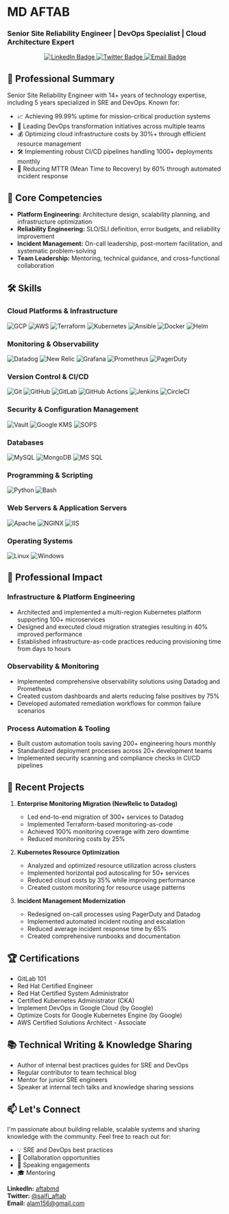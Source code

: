 # MD AFTAB
### Senior Site Reliability Engineer | DevOps Specialist | Cloud Architecture Expert

<div align="center">
  <a href="https://www.linkedin.com/in/aftabmd" target="_blank">
    <img src="https://img.shields.io/badge/-LinkedIn-0077B5?style=for-the-badge&logo=linkedin&logoColor=white" alt="LinkedIn Badge"/>
  </a>
  <a href="https://x.com/saifi_aftab" target="_blank">
    <img src="https://img.shields.io/badge/-Twitter-1DA1F2?style=for-the-badge&logo=twitter&logoColor=white" alt="Twitter Badge"/>
  </a>
  <a href="mailto:alam156@gmail.com">
    <img src="https://img.shields.io/badge/-Email-D14836?style=for-the-badge&logo=gmail&logoColor=white" alt="Email Badge"/>
  </a>
</div>

## 🚀 Professional Summary

Senior Site Reliability Engineer with 14+ years of technology expertise, including 5 years specialized in SRE and DevOps. Known for:

- 📈 Achieving 99.99% uptime for mission-critical production systems
- 🔄 Leading DevOps transformation initiatives across multiple teams
- 💰 Optimizing cloud infrastructure costs by 30%+ through efficient resource management
- 🛠️ Implementing robust CI/CD pipelines handling 1000+ deployments monthly
- 🎯 Reducing MTTR (Mean Time to Recovery) by 60% through automated incident response

## 🌟 Core Competencies

- **Platform Engineering:** Architecture design, scalability planning, and infrastructure optimization
- **Reliability Engineering:** SLO/SLI definition, error budgets, and reliability improvement
- **Incident Management:** On-call leadership, post-mortem facilitation, and systematic problem-solving
- **Team Leadership:** Mentoring, technical guidance, and cross-functional collaboration

## 🛠️ Skills

### Cloud Platforms & Infrastructure
![GCP](https://img.shields.io/badge/-Google%20Cloud-4285F4?style=flat-square&logo=google-cloud&logoColor=white)
![AWS](https://img.shields.io/badge/-AWS-232F3E?style=flat-square&logo=amazon-aws&logoColor=white)
![Terraform](https://img.shields.io/badge/-Terraform-7B42BC?style=flat-square&logo=terraform&logoColor=white)
![Kubernetes](https://img.shields.io/badge/-Kubernetes-326CE5?style=flat-square&logo=kubernetes&logoColor=white)
![Ansible](https://img.shields.io/badge/-Ansible-EE0000?style=flat-square&logo=ansible&logoColor=white)
![Docker](https://img.shields.io/badge/-Docker-2496ED?style=flat-square&logo=docker&logoColor=white)
![Helm](https://img.shields.io/badge/-Helm-0F1689?style=flat-square&logo=helm&logoColor=white)

### Monitoring & Observability
![Datadog](https://img.shields.io/badge/-Datadog-632CA6?style=flat-square&logo=datadog&logoColor=white)
![New Relic](https://img.shields.io/badge/-New%20Relic-008C99?style=flat-square&logo=new-relic&logoColor=white)
![Grafana](https://img.shields.io/badge/-Grafana-F46800?style=flat-square&logo=grafana&logoColor=white)
![Prometheus](https://img.shields.io/badge/-Prometheus-E6522C?style=flat-square&logo=prometheus&logoColor=white)
![PagerDuty](https://img.shields.io/badge/-PagerDuty-06AC38?style=flat-square&logo=pagerduty&logoColor=white)

### Version Control & CI/CD
![Git](https://img.shields.io/badge/-Git-F05032?style=flat-square&logo=git&logoColor=white)
![GitHub](https://img.shields.io/badge/-GitHub-181717?style=flat-square&logo=github&logoColor=white)
![GitLab](https://img.shields.io/badge/-GitLab-FCA121?style=flat-square&logo=gitlab&logoColor=white)
![GitHub Actions](https://img.shields.io/badge/-GitHub%20Actions-2088FF?style=flat-square&logo=github-actions&logoColor=white)
![Jenkins](https://img.shields.io/badge/-Jenkins-D24939?style=flat-square&logo=jenkins&logoColor=white)
![CircleCI](https://img.shields.io/badge/-CircleCI-343434?style=flat-square&logo=circleci&logoColor=white)

### Security & Configuration Management
![Vault](https://img.shields.io/badge/-Vault-000000?style=flat-square&logo=vault&logoColor=white)
![Google KMS](https://img.shields.io/badge/-Google%20KMS-4285F4?style=flat-square&logo=google-cloud&logoColor=white)
![SOPS](https://img.shields.io/badge/-SOPS-4A154B?style=flat-square&logo=mozilla&logoColor=white)

### Databases
![MySQL](https://img.shields.io/badge/-MySQL-4479A1?style=flat-square&logo=mysql&logoColor=white)
![MongoDB](https://img.shields.io/badge/-MongoDB-47A248?style=flat-square&logo=mongodb&logoColor=white)
![MS SQL](https://img.shields.io/badge/-MS%20SQL-CC2927?style=flat-square&logo=microsoft-sql-server&logoColor=white)

### Programming & Scripting
![Python](https://img.shields.io/badge/-Python-3776AB?style=flat-square&logo=python&logoColor=white)
![Bash](https://img.shields.io/badge/-Bash-4EAA25?style=flat-square&logo=gnu-bash&logoColor=white)

### Web Servers & Application Servers
![Apache](https://img.shields.io/badge/-Apache-D22128?style=flat-square&logo=apache&logoColor=white)
![NGINX](https://img.shields.io/badge/-NGINX-009639?style=flat-square&logo=nginx&logoColor=white)
![IIS](https://img.shields.io/badge/-IIS-5E5E5E?style=flat-square&logo=microsoft&logoColor=white)

### Operating Systems
![Linux](https://img.shields.io/badge/-Linux-FCC624?style=flat-square&logo=linux&logoColor=black)
![Windows](https://img.shields.io/badge/-Windows-0078D6?style=flat-square&logo=windows&logoColor=white)

## 💼 Professional Impact

### Infrastructure & Platform Engineering
- Architected and implemented a multi-region Kubernetes platform supporting 100+ microservices
- Designed and executed cloud migration strategies resulting in 40% improved performance
- Established infrastructure-as-code practices reducing provisioning time from days to hours

### Observability & Monitoring
- Implemented comprehensive observability solutions using Datadog and Prometheus
- Created custom dashboards and alerts reducing false positives by 75%
- Developed automated remediation workflows for common failure scenarios

### Process Automation & Tooling
- Built custom automation tools saving 200+ engineering hours monthly
- Standardized deployment processes across 20+ development teams
- Implemented security scanning and compliance checks in CI/CD pipelines

## 🎯 Recent Projects

1. **Enterprise Monitoring Migration (NewRelic to Datadog)**
   - Led end-to-end migration of 300+ services to Datadog
   - Implemented Terraform-based monitoring-as-code
   - Achieved 100% monitoring coverage with zero downtime
   - Reduced monitoring costs by 25%

2. **Kubernetes Resource Optimization**
   - Analyzed and optimized resource utilization across clusters
   - Implemented horizontal pod autoscaling for 50+ services
   - Reduced cloud costs by 35% while improving performance
   - Created custom monitoring for resource usage patterns

3. **Incident Management Modernization**
   - Redesigned on-call processes using PagerDuty and Datadog
   - Implemented automated incident routing and escalation
   - Reduced average incident response time by 65%
   - Created comprehensive runbooks and documentation

## 🏆 Certifications

- GitLab 101
- Red Hat Certified Engineer
- Red Hat Certified System Administrator
- Certified Kubernetes Administrator (CKA)
- Implement DevOps in Google Cloud (by Google)
- Optimize Costs for Google Kubernetes Engine (by Google)
- AWS Certified Solutions Architect - Associate

## 📚 Technical Writing & Knowledge Sharing

- Author of internal best practices guides for SRE and DevOps
- Regular contributor to team technical blog
- Mentor for junior SRE engineers
- Speaker at internal tech talks and knowledge sharing sessions

## 📫 Let's Connect

I'm passionate about building reliable, scalable systems and sharing knowledge with the community. Feel free to reach out for:

- 💡 SRE and DevOps best practices
- 🤝 Collaboration opportunities
- 📢 Speaking engagements
- 🎓 Mentoring

**LinkedIn:** [aftabmd](https://www.linkedin.com/in/aftabmd)  
**Twitter:** [@saifi_aftab](https://x.com/saifi_aftab)  
**Email:** [alam156@gmail.com](mailto:alam156@gmail.com)
